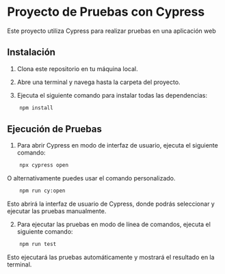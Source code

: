 # Proyecto de Pruebas con Cypress

Este proyecto utiliza Cypress para realizar pruebas en una aplicación web

## Instalación

1. Clona este repositorio en tu máquina local.

2. Abre una terminal y navega hasta la carpeta del proyecto.

3. Ejecuta el siguiente comando para instalar todas las dependencias:

```bash 
    npm install
```

## Ejecución de Pruebas

1. Para abrir Cypress en modo de interfaz de usuario, ejecuta el siguiente comando:
```bash
    npx cypress open 
```
O alternativamente puedes usar el comando personalizado.
```bash
    npm run cy:open
```

   Esto abrirá la interfaz de usuario de Cypress, donde podrás seleccionar y ejecutar las pruebas manualmente.

2. Para ejecutar las pruebas en modo de línea de comandos, ejecuta el siguiente comando:
```bash
    npm run test
```
   Esto ejecutará las pruebas automáticamente y mostrará el resultado en la terminal.

```


